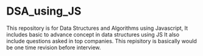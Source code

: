 # DSA_using_JS
This repository is for Data Structures and Algorithms using Javascript, It includes basic to advance concept in data structures using JS It also include questions asked in top companies. This repisitory is basically would be one time revision before interview.

